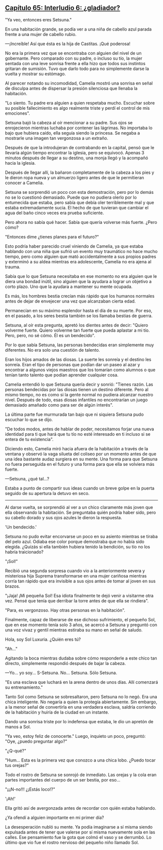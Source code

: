 
## [Capítulo 65: Interludio 6: ¿gladiador?](https://novelnext.dramanovels.io/nc/son-of-the-hero-king/chapter-65-interlude-6-gladiator "Capítulo 65: Interludio 6: ¿gladiador?")


"Ya veo, entonces eres Setsuna." 

En una habitación grande, se podía ver a una niña de cabello azul parada frente a una mujer de cabello rubio.

—¡Increíble! Así que ésta es la hija de Castitas. ¡Qué poderosa!

No era la primera vez que se encontraba con alguien del nivel de un gobernante. Pero comparado con su padre, o incluso su tío, la mujer sentada con una leve sonrisa frente a ella hizo que todos sus instintos gritaran de sumisión. Tuvo que darlo todo para no simplemente darse la vuelta y mostrar su estómago. 

Al parecer notando su incomodidad, Camelia mostró una sonrisa en señal de disculpa antes de dispersar la presión silenciosa que llenaba la habitación. 

"Lo siento. Tu padre era alguien a quien respetaba mucho. Escuchar sobre su posible fallecimiento es algo realmente triste y perdí el control de mis emociones". 

Setsuna bajó la cabeza al oír mencionar a su padre. Sus ojos se enrojecieron mientras luchaba por contener las lágrimas. No importaba lo bajo que hubiera caído, ella seguía siendo la princesa. Se negaba a mostrarle una imagen tan vergonzosa a un extraño. 

Después de que la introdujeran de contrabando en la capital, pensó que le llevaría algún tiempo encontrar la iglesia, pero se equivocó. Apenas 3 minutos después de llegar a su destino, una monja llegó y la acompañó hacia la iglesia. 

Después de llegar allí, la bañaron completamente de la cabeza a los pies y le dieron ropa nueva y un almuerzo ligero antes de que le permitieran conocer a Camelia. 

Setsuna se sorprendió un poco con esta demostración, pero por lo demás no se lo cuestionó demasiado. Puede que no pudiera olerlo por lo entumecida que estaba, pero sabía que debía oler terriblemente mal y que estaba extremadamente sucia. El hecho de que tuvieran que cambiar el agua del baño cinco veces era prueba suficiente. 

Pero ahora no sabía qué hacer. Sabía que quería volverse más fuerte. ¿Pero cómo? 

"Entonces dime ¿tienes planes para el futuro?" 

Esto podría haber parecido cruel viniendo de Camelia, ya que estaba hablando con una niña que sufrió un evento muy traumático no hace mucho tiempo, pero como alguien que mató accidentalmente a sus propios padres y exterminó a su aldea mientras era adolescente, Camelia no era ajena al trauma. 

Sabía que lo que Setsuna necesitaba en ese momento no era alguien que le diera una bondad inútil, sino alguien que la ayudara a lograr un objetivo a corto plazo. Uno que la ayudara a mantener su mente ocupada. 

Es más, los hombres bestia crecían más rápido que los humanos normales antes de dejar de envejecer una vez que alcanzaban cierta edad. 

Permanecían en su máximo esplendor hasta el día de su muerte. Por eso, en el pasado, a los seres bestia también se los llamaba bestias de guerra. 

Setsuna, al oír esta pregunta, apretó los dientes antes de decir: "Quiero volverme fuerte. Quiero volverme tan fuerte que pueda aplastar a mi tío. Pero, pero, no sé cómo. Él es un bendecido".

Por lo que sabía Setsuna, las personas bendecidas eran simplemente muy diferentes. No era solo una cuestión de talento.

Eran los hijos amados de las diosas. La suerte les sonreía y el destino les sonreía. Eran el tipo de personas que podían dar un paseo al azar y encontrar a algunos viejos maestros que los tomarían como alumnos o que tenían tanto talento que podían aprender cualquier cosa. 

Camelia entendió lo que Setsuna quería decir y sonrió: "Tienes razón. Las personas bendecidas por las diosas tienen un destino diferente. Pero al mismo tiempo, no es como si la gente normal no pudiera alcanzar nuestro nivel. Después de todo, esas diosas infantiles no encontrarían un juego demasiado amañado como para ser de algún interés".

La última parte fue murmurada tan bajo que ni siquiera Setsuna pudo escuchar lo que se dijo. 

"De todos modos, antes de hablar de poder, necesitamos forjar una nueva identidad para ti que hará que tu tío no esté interesado en ti incluso si se entera de tu existencia".

Diciendo esto, Camelia miró hacia afuera de la habitación a través de la ventana y observó la vaga silueta del coliseo por un momento antes de que una idea bastante audaz surgiera en su mente. Una forma para que Setsuna no fuera perseguida en el futuro y una forma para que ella se volviera más fuerte. 

—Setsuna, ¿qué tal…? 

Estaba a punto de compartir sus ideas cuando un breve golpe en la puerta seguido de su apertura la detuvo en seco. 

----

Al darse vuelta, se sorprendió al ver a un chico claramente más joven que ella observando la habitación. Se preguntaba quién podría haber sido, pero su cabello dorado y sus ojos azules le dieron la respuesta. 

'Un bendecido.'

Setsuna no pudo evitar encorvarse un poco en su asiento mientras se tiraba del pelo azul. Odiaba ese color porque demostraba que no había sido elegida. ¿Quizás si ella también hubiera tenido la bendición, su tío no los habría traicionado? 

"¡Sol!" 

Recibió una segunda sorpresa cuando vio a la anteriormente severa y misteriosa hija Suprema transformarse en una mujer cariñosa mientras corría tan rápido que era invisible a sus ojos antes de tomar al joven en sus brazos. 

"¡Jaja! ¡Mi pequeña Sol! Esa idiota finalmente te dejó venir a visitarme otra vez. Pensé que tenía que derribar la torre antes de que ella se rindiera".

"Para, es vergonzoso. Hay otras personas en la habitación". 

Finalmente, capaz de liberarse de ese dichoso sufrimiento, el pequeño Sol, que en ese momento tenía solo 3 años, se acercó a Setsuna y preguntó con una voz vivaz y gentil mientras estiraba su mano en señal de saludo. 

Hola, soy Sol Luxuria. ¿Quién eres tú? 

"Ah…" 

Agitando la boca mientras dudaba sobre cómo responderle a este chico tan directo, simplemente respondió después de bajar la cabeza. 

—Yo... yo soy... S-Setsuna. No... Setsuna. Sólo Setsuna.

"Es una esclava que luchará en la arena dentro de unos días. Allí comenzará su entrenamiento."

Tanto Sol como Setsuna se sobresaltaron, pero Setsuna no lo negó. Era una chica inteligente. No negaría a quien la protegía abiertamente. Sin embargo, a la menor señal de convertirla en una verdadera esclava, saldría corriendo de la habitación y huiría de la ciudad en un instante. 

Dando una sonrisa triste por lo indefensa que estaba, le dio un apretón de manos a Sol. 

"Ya veo, estoy feliz de conocerte." Luego, inquieto un poco, preguntó: "Oye, ¿puedo preguntar algo?"

"¿Q-qué?"

"Hum... Esta es la primera vez que conozco a una chica lobo. ¿Puedo tocar tus orejas?" 

Todo el rostro de Setsuna se sonrojó de inmediato. Las orejas y la cola eran partes importantes del cuerpo de un ser bestia, por eso... 

"¡¡¡N-no!!! ¿¡Estás loco!?" 

'¡Ah!' 

Ella gritó así de avergonzada antes de recordar con quién estaba hablando. 

¿Ya ofendí a alguien importante en mi primer día? 

La desesperación nubló su mente. Ya podía imaginarse a sí misma siendo expulsada antes de tener que valerse por sí misma nuevamente sola en las calles. Ese pensamiento fue la gota que colmó el vaso y se derrumbó. Lo último que vio fue el rostro nervioso del pequeño niño llamado Sol.